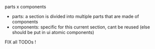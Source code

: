 parts x components

- parts: a section is divided into multiple parts that are made of components
- components: specific for this current section, cant be reused (else should be put in ui atomic components)

FIX all TODOs !
